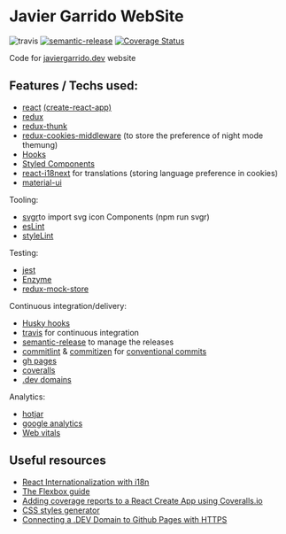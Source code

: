 # Javier Garrido WebSite

![travis](https://travis-ci.org/cibergarri/home.svg?branch=master)
[![semantic-release](https://img.shields.io/badge/%20%20%F0%9F%93%A6%F0%9F%9A%80-semantic--release-e10079.svg)](https://github.com/semantic-release/semantic-release)
[![Coverage Status](https://coveralls.io/repos/github/cibergarri/home/badge.svg?branch=master)](https://coveralls.io/github/cibergarri/home?branch=master)

Code for [javiergarrido.dev](javiergarrido.dev) website


## Features / Techs used:
  
 - [react](https://reactjs.org/) [(create-react-app)](https://create-react-app.dev/)
 - [redux](https://redux.js.org/) 
 - [redux-thunk](https://github.com/reduxjs/redux-thunk)
 - [redux-cookies-middleware](https://www.npmjs.com/package/redux-cookies-middleware) (to store the preference of night mode themung)
 - [Hooks](https://reactjs.org/docs/hooks-intro.html)
 - [Styled Components](https://styled-components.com/)
 - [react-i18next](https://react.i18next.com/) for translations (storing language preference in cookies)
 - [material-ui](https://material-ui.com/)

Tooling:
 - [svgr](https://react-svgr.com/)to import svg icon Components (npm run svgr)
 - [esLint](https://eslint.org/)
 - [styleLint](https://stylelint.io/)

Testing:
 - [jest](https://jestjs.io/)
 - [Enzyme](https://enzymejs.github.io/enzyme/)
 - [redux-mock-store](https://github.com/reduxjs/redux-mock-store)

Continuous integration/delivery:
 - [Husky hooks](https://github.com/typicode/husky)
 - [travis](https://travis-ci.org/) for continuous integration
 - [semantic-release](https://semantic-release.gitbook.io/semantic-release/) to manage the releases
 - [commitlint](https://commitlint.js.org/) & [commitizen](http://commitizen.github.io/cz-cli/) for [conventional commits](https://www.conventionalcommits.org/)
 - [gh pages](https://pages.github.com/)
 - [coveralls](https://coveralls.io/)
 - [.dev domains](https://get.dev/)

Analytics:
 - [hotjar](https://www.hotjar.com/)
 - [google analytics](https://analytics.google.com/)
 - [Web vitals](https://web.dev/vitals/)
 
 ## Useful resources

 - [React Internationalization with i18n](https://www.robinwieruch.de/react-internationalization)
 - [The Flexbox guide](https://flaviocopes.com/flexbox/)
 - [Adding coverage reports to a React Create App using Coveralls.io](https://rants.broonix.ca/adding-coverage-reports)
 - [CSS styles generator](https://www.cssmatic.com/box-shadow)
 - [Connecting a .DEV Domain to Github Pages with HTTPS](https://medium.com/@jaredpotter1/connecting-a-dev-domain-to-github-pages-with-https-f0c59fb62579)